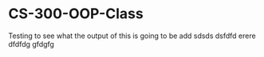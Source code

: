 # CS-300-OOP-Class
Testing to see what the output of this is going to be
add
sdsds
dsfdfd
erere
dfdfdg
gfdgfg
